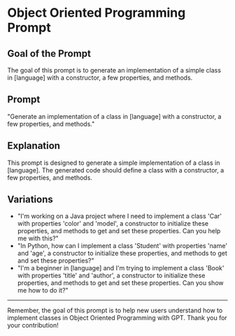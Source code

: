 # Object Oriented Programming Prompt

## Goal of the Prompt

The goal of this prompt is to generate an implementation of a simple class in [language] with a constructor, a few properties, and methods.

## Prompt

"Generate an implementation of a class in [language] with a constructor, a few properties, and methods."

## Explanation

This prompt is designed to generate a simple implementation of a class in [language]. The generated code should define a class with a constructor, a few properties, and methods.

## Variations

- "I'm working on a Java project where I need to implement a class 'Car' with properties 'color' and 'model', a constructor to initialize these properties, and methods to get and set these properties. Can you help me with this?"
- "In Python, how can I implement a class 'Student' with properties 'name' and 'age', a constructor to initialize these properties, and methods to get and set these properties?"
- "I'm a beginner in [language] and I'm trying to implement a class 'Book' with properties 'title' and 'author', a constructor to initialize these properties, and methods to get and set these properties. Can you show me how to do it?"

---

Remember, the goal of this prompt is to help new users understand how to implement classes in Object Oriented Programming with GPT. Thank you for your contribution!
